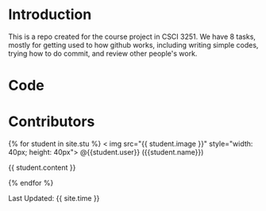 # Introduction
This is a repo created for the course project in CSCI 3251. We have 8 tasks, mostly for getting used to how github works, including writing simple codes, trying how to do commit, and review other people's work.
# Code
# Contributors
{% for student in site.stu %}
  < img src="{{ student.image }}" style="width: 40px; height: 40px"> @{{student.user}} ({{student.name}}) 
  <p>{{ student.content }}</p>
{% endfor %}

Last Updated: {{ site.time }}
